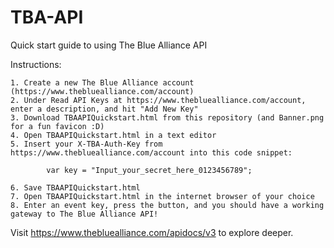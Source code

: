 # TBA-API
Quick start guide to using The Blue Alliance API

Instructions:

	1. Create a new The Blue Alliance account (https://www.thebluealliance.com/account)
	2. Under Read API Keys at https://www.thebluealliance.com/account, enter a description, and hit "Add New Key"
	3. Download TBAAPIQuickstart.html from this repository (and Banner.png for a fun favicon :D)
	4. Open TBAAPIQuickstart.html in a text editor
	5. Insert your X-TBA-Auth-Key from https://www.thebluealliance.com/account into this code snippet:
	
			var key = "Input_your_secret_here_0123456789";
			
	6. Save TBAAPIQuickstart.html
	7. Open TBAAPIQuickstart.html in the internet browser of your choice
	8. Enter an event key, press the button, and you should have a working gateway to The Blue Alliance API!

Visit https://www.thebluealliance.com/apidocs/v3 to explore deeper.
